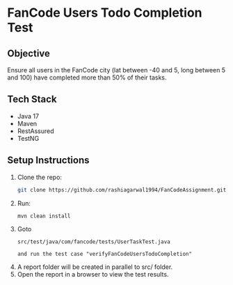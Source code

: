 # FanCode Users Todo Completion Test

## Objective
Ensure all users in the FanCode city (lat between -40 and 5, long between 5 and 100) have completed more than 50% of their tasks.

## Tech Stack
- Java 17
- Maven
- RestAssured
- TestNG

## Setup Instructions
1. Clone the repo:
   ```bash
   git clone https://github.com/rashiagarwal1994/FanCodeAssignment.git

2. Run:
   ``` 
   mvn clean install

3. Goto
   ``` 
   src/test/java/com/fancode/tests/UserTaskTest.java
   
   and run the test case "verifyFanCodeUsersTodoCompletion"

4.  A report folder will be created in parallel to src/ folder. 
5. Open the report in a browser to view the test results.
